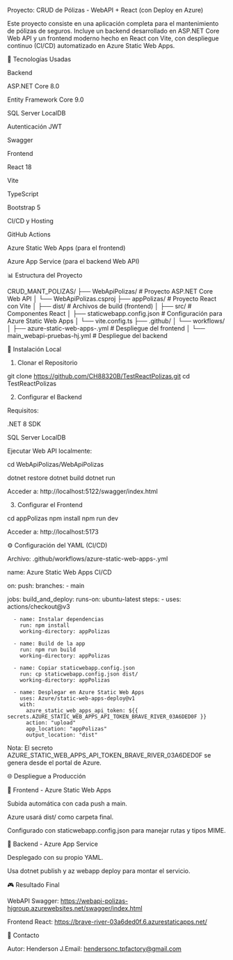 Proyecto: CRUD de Pólizas - WebAPI + React (con Deploy en Azure)

Este proyecto consiste en una aplicación completa para el mantenimiento de pólizas de seguros. Incluye un backend desarrollado en ASP.NET Core Web API y un frontend moderno hecho en React con Vite, con despliegue continuo (CI/CD) automatizado en Azure Static Web Apps.

🚀 Tecnologías Usadas

Backend

ASP.NET Core 8.0

Entity Framework Core 9.0

SQL Server LocalDB

Autenticación JWT

Swagger

Frontend

React 18

Vite

TypeScript

Bootstrap 5

CI/CD y Hosting

GitHub Actions

Azure Static Web Apps (para el frontend)

Azure App Service (para el backend Web API)

📊 Estructura del Proyecto

CRUD_MANT_POLIZAS/
├── WebApiPolizas/                 # Proyecto ASP.NET Core Web API
│   └── WebApiPolizas.csproj
├── appPolizas/                   # Proyecto React con Vite
│   ├── dist/                     # Archivos de build (frontend)
│   ├── src/                      # Componentes React
│   ├── staticwebapp.config.json # Configuración para Azure Static Web Apps
│   └── vite.config.ts
├── .github/
│   └── workflows/
│       ├── azure-static-web-apps-<id>.yml   # Despliegue del frontend
│       └── main_webapi-pruebas-hj.yml      # Despliegue del backend

🚜 Instalación Local

1. Clonar el Repositorio

git clone https://github.com/CH88320B/TestReactPolizas.git
cd TestReactPolizas

2. Configurar el Backend

Requisitos:

.NET 8 SDK

SQL Server LocalDB

Ejecutar Web API localmente:

cd WebApiPolizas/WebApiPolizas

dotnet restore
dotnet build
dotnet run

Acceder a: http://localhost:5122/swagger/index.html

3. Configurar el Frontend

cd appPolizas
npm install
npm run dev

Acceder a: http://localhost:5173

⚙️ Configuración del YAML (CI/CD)

Archivo: .github/workflows/azure-static-web-apps-<id>.yml

name: Azure Static Web Apps CI/CD

on:
  push:
    branches:
      - main

jobs:
  build_and_deploy:
    runs-on: ubuntu-latest
    steps:
      - uses: actions/checkout@v3

      - name: Instalar dependencias
        run: npm install
        working-directory: appPolizas

      - name: Build de la app
        run: npm run build
        working-directory: appPolizas

      - name: Copiar staticwebapp.config.json
        run: cp staticwebapp.config.json dist/
        working-directory: appPolizas

      - name: Desplegar en Azure Static Web Apps
        uses: Azure/static-web-apps-deploy@v1
        with:
          azure_static_web_apps_api_token: ${{ secrets.AZURE_STATIC_WEB_APPS_API_TOKEN_BRAVE_RIVER_03A6DED0F }}
          action: "upload"
          app_location: "appPolizas"
          output_location: "dist"

Nota: El secreto AZURE_STATIC_WEB_APPS_API_TOKEN_BRAVE_RIVER_03A6DED0F se genera desde el portal de Azure.

🌐 Despliegue a Producción

📱 Frontend - Azure Static Web Apps

Subida automática con cada push a main.

Azure usará dist/ como carpeta final.

Configurado con staticwebapp.config.json para manejar rutas y tipos MIME.

🚀 Backend - Azure App Service

Desplegado con su propio YAML.

Usa dotnet publish y az webapp deploy para montar el servicio.

🎮 Resultado Final

WebAPI Swagger: https://webapi-polizas-hjgroup.azurewebsites.net/swagger/index.html

Frontend React: https://brave-river-03a6ded0f.6.azurestaticapps.net/

🔗 Contacto

Autor: Henderson J.Email: hendersonc.tpfactory@gmail.com

